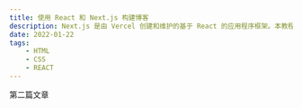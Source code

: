 ```yaml
---
title: 使用 React 和 Next.js 构建博客
description: Next.js 是由 Vercel 创建和维护的基于 React 的应用程序框架。本教程将从零开始学习如何使用 Next.js 构建一个小型的博客网站。
date: 2022-01-22
tags:
    - HTML
    - CSS
    - REACT
---
```



第二篇文章